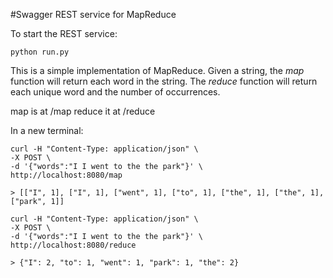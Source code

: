 #Swagger REST service for MapReduce

To start the REST service:

    python run.py
    
This is a simple implementation of MapReduce. Given a string, the *map* function will return each word in the string. The *reduce* function will return each unique word and the number of occurrences.

map is at /map
reduce it at /reduce

In a new terminal:

    curl -H "Content-Type: application/json" \
    -X POST \
    -d '{"words":"I I went to the the park"}' \
    http://localhost:8080/map
    
    > [["I", 1], ["I", 1], ["went", 1], ["to", 1], ["the", 1], ["the", 1], ["park", 1]]
    
    curl -H "Content-Type: application/json" \
    -X POST \
    -d '{"words":"I I went to the the park"}' \
    http://localhost:8080/reduce
    
    > {"I": 2, "to": 1, "went": 1, "park": 1, "the": 2}
    
    
